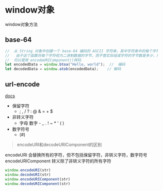 # window对象

window对象方法

## base-64

```javascript
//  从 String 对象中创建一个 base-64 编码的 ASCII 字符串，其中字符串中的每个字符都被视为一个二进制数据字节。
//   由于这个函数将每个字符视为二进制数据的字节，而不管实际组成字符的字节数是多少，所以如果任何字符的码位超出 0x00 ~ 0xFF 范围，则会引发 InvalidCharacterError 异常
//  可以使用 encodeURIComponent()转码
let encodedData = window.btoa("Hello, world");  //  编码
let decodedData = window.atob(encodedData);    // 解码
```

## url-encode

[docs](https://developer.mozilla.org/zh-CN/docs/Web/JavaScript/Reference/Global_Objects/encodeURI)

- 保留字符
  - ; , / ? : @ & = + $
- 非转义字符
  - 字母 数字 - _ . ! ~ * ' ( )
- 数字符号
  - (#)

> encodeURI和decodeURIComponent的区别

encodeURI 会替换所有的字符，但不包括保留字符，非转义字符，数字符号
encodeURIComponent 转义除了非转义字符的所有字符


```javascript
window.encodeURI(str)
window.decodeURI(str)
window.encodeURIComponent(str)
window.decodeURIComponent(str)
```

